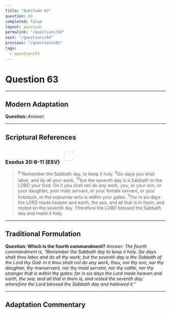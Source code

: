 ```yaml
---
title: "Question 63"
question: 63
completed: false
layout: question
permalink: "/questions/63"
next: "/questions/64"
previous: "/questions/62"
tags:
  - question/63
---
```

# Question 63
---
## Modern Adaptation
<strong>
    Question:
</strong>

<em>
    Answer:
</em>

---
## Scriptural References
### Exodus 20:8-11 (ESV) <a href="https://biblegateway.com/passage/?search=Exodus+20%3A8-11&version=ESV"><img src="/assets/svg/link.svg"/></a>
> <sup>8</sup>“Remember the Sabbath day, to keep it holy.
> <sup>9</sup>Six days you shall labor, and do all your work,
> <sup>10</sup>but the seventh day is a Sabbath to the LORD your God. On it you shall not do any work, you, or your son, or your daughter, your male servant, or your female servant, or your livestock, or the sojourner who is within your gates.
> <sup>11</sup>For in six days the LORD made heaven and earth, the sea, and all that is in them, and rested on the seventh day. Therefore the LORD blessed the Sabbath day and made it holy.

---
## Traditional Formulation
<strong>
    Question: Which is the fourth commandment?
</strong>

<em>
    Answer: The fourth commandment is, "Remember the Sabbath day to keep it holy. Six days shalt thou labor and do all thy work; but the seventh day is the Sabbath of the Lord thy God: in it thou shalt not do any work, thou, nor thy son, nor thy daughter, thy manservant, nor thy maid servant, nor thy cattle, nor thy stranger that is within thy gates: for in six days the Lord made heaven and earth, the sea, and all that in them is, and rested the seventh day: wherefore the Lord blessed the Sabbath day and hallowed it."
</em>

---
## Adaptation Commentary
